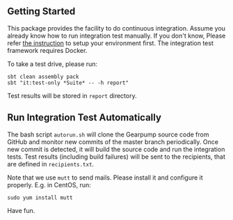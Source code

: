 ## Getting Started

This package provides the facility to do continuous integration. Assume you already know how to run 
integration test manually. If you don't know, Please refer [the instruction](https://github.com/gearpump/gearpump/blob/master/integrationtest/README.md) to setup your environment first. The 
integration test framework requires Docker. 

To take a test drive, please run: 

    sbt clean assembly pack
    sbt "it:test-only *Suite* -- -h report"

Test results will be stored in `report` directory.

## Run Integration Test Automatically

The bash script `autorun.sh` will clone the Gearpump source code from GitHub and monitor new commits 
of the master branch periodically. Once new commit is detected, it will build the source code and 
run the integration tests. Test results (including build failures) will be sent to the recipients, 
that are defined in `recipients.txt`.

Note that we use `mutt` to send mails. Please install it and configure it properly. E.g. in CentOS, run:

    sudo yum install mutt

Have fun.